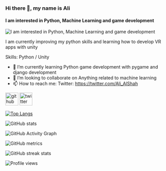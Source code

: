 ### Hi there 👋, my name is Ali
#### I am interested in Python, Machine Learning and game development
![I am interested in Python, Machine Learning and game development](https://pbs.twimg.com/profile_banners/1334208806956503047/1650616366/1080x360)

I am currently improving my python skills and learning how to develop VR apps with unity

Skills: Python / Unity 

- 🌱 I’m currently learning Python game development with pygame and django development 
- 👯 I’m looking to collaborate on Anything related to machine learning  
- 📫 How to reach me: Twitter: https://twitter.com/Ali_AlShah 


[<img src='https://cdn.jsdelivr.net/npm/simple-icons@3.0.1/icons/github.svg' alt='github' height='40'>](https://github.com/AliAlShah)  [<img src='https://cdn.jsdelivr.net/npm/simple-icons@3.0.1/icons/twitter.svg' alt='twitter' height='40'>](https://twitter.com/Ali_AlShah)  

[![Top Langs](https://github-readme-stats.vercel.app/api/top-langs/?username=AliAlShah)](https://github.com/anuraghazra/github-readme-stats)

![GitHub stats](https://github-readme-stats.vercel.app/api?username=AliAlShah&show_icons=true)  

![GitHub Activity Graph](https://activity-graph.herokuapp.com/graph?username=AliAlShah)  

![GitHub metrics](https://metrics.lecoq.io/AliAlShah)  

![GitHub streak stats](https://github-readme-streak-stats.herokuapp.com/?user=AliAlShah)  

![Profile views](https://gpvc.arturio.dev/AliAlShah)  
